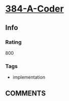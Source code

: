 # [384-A-Coder](https://codeforces.com/problemset/problem/384/A)

## Info

### Rating

800

### Tags

- implementation

## __COMMENTS__

> 
